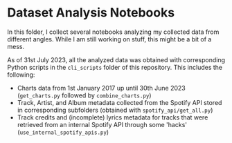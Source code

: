 # Dataset Analysis Notebooks
In this folder, I collect several notebooks analyzing my collected data from different angles. While I am still working on stuff, this might be a bit of a mess.

As of 31st July 2023, all the analyzed data was obtained with corresponding Python scripts in the `cli_scripts` folder of this repository. This includes the following:

- Charts data from 1st January 2017 up until 30th June 2023 (`get_charts.py` followed by `combine_charts.py`)
- Track, Artist, and Album metadata collected from the Spotify API stored in corresponding subfolders (obtained with `spotify_api/get_all.py`)
- Track credits and (incomplete) lyrics metadata for tracks that were retrieved from an internal Spotify API through some 'hacks' (`use_internal_spotify_apis.py`)
